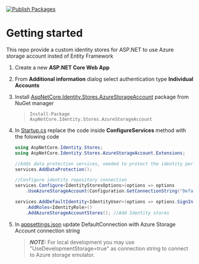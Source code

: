 [![Publish Packages](https://github.com/faresamr/AspNetCore.Identity.Stores/actions/workflows/AspNetCore.Identity.Stores-publish.yml/badge.svg)](https://github.com/faresamr/AspNetCore.Identity.Stores/actions/workflows/AspNetCore.Identity.Stores-publish.yml)

# Getting started
This repo provide a custom identity stores for ASP.NET to use Azure storage account insted of Entity Framework

1. Create a new **ASP.NET Core Web App**
2. From **Additional information** dialog select authentication type **Individual Accounts**
3. Install [AspNetCore.Identity.Stores.AzureStorageAccount](https://www.nuget.org/packages/AspNetCore.Identity.Stores.AzureStorageAccount/) package from NuGet manager
    > <code>Install-Package AspNetCore.Identity.Stores.AzureStorageAccount</code>
4. In [Startup.cs](AspNetCore.Identity.Stores/SampleWebApplication/Startup.cs#L30) replace the code inside **ConfigureServices** method with the folowing code
    ```csharp
    using AspNetCore.Identity.Stores;
    using AspNetCore.Identity.Stores.AzureStorageAccount.Extensions;
    ```  
    
    ```csharp
    //Adds data protection services, needed to protect the identity personal data
    services.AddDataProtection();

    //Configure identity repository connection
    services.Configure<IdentityStoresOptions>(options => options
        .UseAzureStorageAccount(Configuration.GetConnectionString("DefaultConnection")));

    services.AddDefaultIdentity<IdentityUser>(options => options.SignIn.RequireConfirmedAccount = true)
        .AddRoles<IdentityRole>()
        .AddAzureStorageAccountStores(); //Add Identity stores
    ```  
5. In [appsettings.json](AspNetCore.Identity.Stores/SampleWebApplication/appsettings.json) update DefaultConnection with Azure Storage Account connection string
    > **_NOTE:_**  For local development you may use "UseDevelopmentStorage=true" as connection string to connect to Azure storage emulator.
